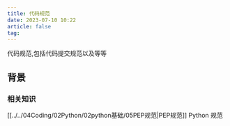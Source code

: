 ```yaml
---
title: 代码规范
date: 2023-07-10 10:22
article: false
tag: 
---
```


代码规范,包括代码提交规范以及等等

<!-- more -->

## 背景
### 相关知识

[[../../04Coding/02Python/02python基础/05PEP规范|PEP规范]] Python 规范
